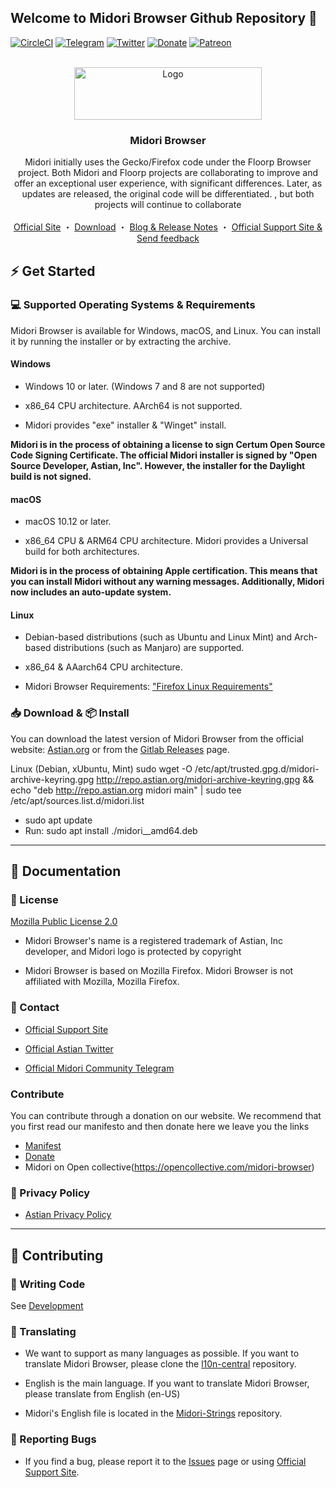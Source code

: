 ## Welcome to Midori Browser Github Repository 👋

[![CircleCI](https://circleci.com/gh/midori-browser/core.svg?style=svg)](https://circleci.com/gh/midori-browser/core)
[![Telegram](https://img.shields.io/badge/Telegram-Chat-gray.svg?style=flat&logo=telegram&colorA=5583a4&logoColor=fff)](https://t.me/midoriweb)
[![Twitter](https://img.shields.io/twitter/follow/midoriweb.svg?style=social&label=Follow)](https://twitter.com/grupoastian)
[![Donate](https://img.shields.io/badge/Stripe-Donate-gray.svg?style=flat&logo=stripe&colorA=0071bb&logoColor=fff)](https://donate.stripe.com/00g6s675Xawl6ZO9AH)
[![Patreon](https://img.shields.io/badge/PATREON-Pledge-red.svg)](https://www.patreon.com/midori_browser)

<!-- PROJECT LOGO -->
<br />
<div align="center">
  <a href="https://gitlab.com/midori-web/midori-desktop">
    <img src="https://astian.org/wp-content/uploads/2023/09/Midori-Claro-ImagoTipo-300x84.png" alt="Logo" width="300" height="84">
  </a>

  <h3 align="center">Midori Browser </h3>

  <p align="center">
       Midori initially uses the Gecko/Firefox code under the Floorp Browser project. Both Midori and Floorp projects are collaborating to improve and offer an exceptional user experience, with significant differences. Later, as updates are released, the original code will be differentiated. , but both projects will continue to collaborate
    <br />
    <br />
    <a href="https://astian.org/midori-browser">Official Site</a>
    ・
    <a href="#📥-download--📦-install">Download</a>
    ・
    <a href="https://astian.org/midori-en">Blog & Release Notes</a>
    ・
    <a href="https://astian.org/community">Official Support Site & Send feedback</a>
  </p>
</div>


## ⚡ Get Started


### 💻 Supported Operating Systems & Requirements

Midori Browser is available for Windows, macOS, and Linux. You can install it by running the installer or by extracting the archive.

#### Windows

- Windows 10 or later. (Windows 7 and 8 are not supported)

- x86_64 CPU architecture. AArch64 is not supported.

- Midori provides "exe" installer & "Winget" install.

**Midori is in the process of obtaining a license to sign  Certum Open Source Code Signing Certificate. The official Midori installer is signed by "Open Source Developer, Astian, Inc". However, the installer for the Daylight build is not signed.**


#### macOS

- macOS 10.12 or later.

- x86_64 CPU & ARM64 CPU architecture. Midori provides a Universal build for both architectures.

**Midori is in the process of obtaining Apple certification. This means that you can install Midori without any warning messages. Additionally, Midori now includes an auto-update system.**

#### Linux

- Debian-based distributions (such as Ubuntu and Linux Mint) and Arch-based distributions (such as Manjaro) are supported.

- x86_64 & AAarch64 CPU architecture.

- Midori Browser Requirements: ["Firefox Linux Requirements"](https://www.mozilla.org/en-US/firefox/115.0beta/system-requirements/#gnulinux)


### 📥 Download & 📦 Install

You can download the latest version of Midori Browser from the official website: [Astian.org](https://astian.org/midori-browser/download) or from the [Gitlab Releases](https://gitlab.com/midori-web/midori-desktop/-/releases) page.

Linux (Debian, xUbuntu, Mint)
sudo wget -O /etc/apt/trusted.gpg.d/midori-archive-keyring.gpg http://repo.astian.org/midori-archive-keyring.gpg && echo "deb http://repo.astian.org midori main" | sudo tee /etc/apt/sources.list.d/midori.list
  - sudo apt update
  - Run: sudo apt install ./midori_<version>_amd64.deb

---

## 📖 Documentation

### 📝 License

[Mozilla Public License 2.0](https://www.mozilla.org/en-US/MPL/2.0/)

- Midori Browser's name is a registered trademark of Astian, Inc developer, and Midori logo is protected by copyright

- Midori Browser is based on Mozilla Firefox. Midori Browser is not affiliated with Mozilla, Mozilla Firefox.

### 📧 Contact

- [Official Support Site](https://astian.org/community)

- [Official Astian Twitter](https://twitter.com/grupoastian)

- [Official Midori Community Telegram](https://t.me/midoriweb)

### Contribute

You can contribute through a donation on our website. We recommend that you first read our manifesto and then donate here we leave you the links
- [Manifest](https://astian.org/community/midori-browser/donations-for-midori-please/)
- [Donate](https://astian.org/midori-browser/donate-to-midori/)
- Midori on Open collective(https://opencollective.com/midori-browser)

### 📜 Privacy Policy

- [Astian Privacy Policy](https://astian.org/astian-privacy-policies/)

---

## 🌟 Contributing

### 🧰 Writing Code

See [Development](https://gitlab.com/midori-web/midori-desktop/-/wikis/home)

### 📝 Translating

- We want to support as many languages as possible. If you want to translate Midori Browser, please clone the [l10n-central](https://gitlab.com/midori-web/l10n-central) repository.

- English is the main language. If you want to translate Midori Browser, please translate from English (en-US)

- Midori's English file is located in the [Midori-Strings]() repository.

### 🐛 Reporting Bugs

- If you find a bug, please report it to the [Issues](https://gitlab.com/midori-web/midori-desktop/-/issues) page or using [Official Support Site](https://astian.org/community/midori-browser).
